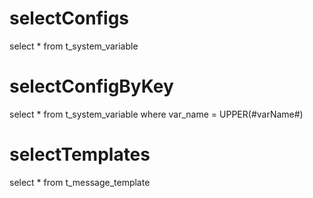 selectConfigs
===
select * from t_system_variable

selectConfigByKey
===
select * from t_system_variable where var_name = UPPER(#varName#)

selectTemplates
===
select * from t_message_template


